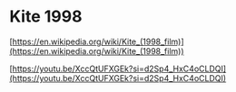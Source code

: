 # Kite 1998

[https://en.wikipedia.org/wiki/Kite_(1998_film)](https://en.wikipedia.org/wiki/Kite_(1998_film))

[https://youtu.be/XccQtUFXGEk?si=d2Sp4_HxC4oCLDQI](https://youtu.be/XccQtUFXGEk?si=d2Sp4_HxC4oCLDQI)